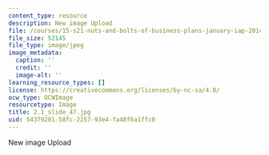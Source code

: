 ```yaml
---
content_type: resource
description: New image Upload
file: /courses/15-s21-nuts-and-bolts-of-business-plans-january-iap-2014/5437920158fc225793e4fa48f6a1ffc0_2.1_slide_47.jpg
file_size: 52145
file_type: image/jpeg
image_metadata:
  caption: ''
  credit: ''
  image-alt: ''
learning_resource_types: []
license: https://creativecommons.org/licenses/by-nc-sa/4.0/
ocw_type: OCWImage
resourcetype: Image
title: 2.1_slide_47.jpg
uid: 54379201-58fc-2257-93e4-fa48f6a1ffc0
---
```

New image Upload